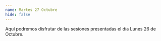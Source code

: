 ```yaml
---
name: Martes 27 Octubre
hide: false
---
```

Aquí podremos disfrutar de las sesiones presentadas el día Lunes 26 de Octubre.
